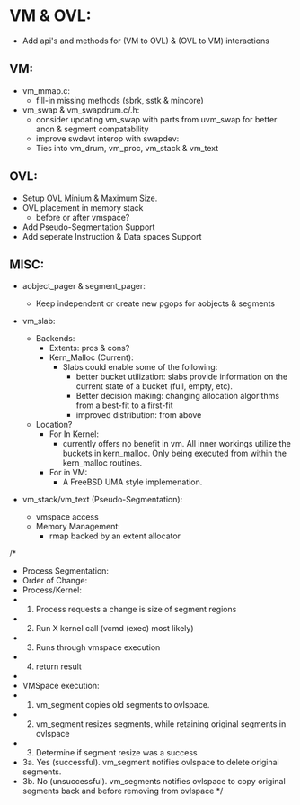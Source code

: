 # VM & OVL:
- Add api's and methods for (VM to OVL) & (OVL to VM) interactions

## VM:
- vm_mmap.c:
	- fill-in missing methods (sbrk, sstk & mincore)
- vm_swap & vm_swapdrum.c/.h:
	- consider updating vm_swap with parts from uvm_swap for better anon & segment compatability
	- improve swdevt interop with swapdev:
	- Ties into vm_drum, vm_proc, vm_stack & vm_text
	
## OVL:
- Setup OVL Minium & Maximum Size.
- OVL placement in memory stack
	- before or after vmspace?
- Add Pseudo-Segmentation Support
- Add seperate Instruction & Data spaces Support


## MISC:
- aobject_pager & segment_pager:
	- Keep independent or create new pgops for aobjects & segments
	
- vm_slab:
	- Backends:
		- Extents: pros & cons?
		- Kern_Malloc (Current):
			- Slabs could enable some of the following:
				- better bucket utilization: slabs provide information on the current
				state of a bucket (full, empty, etc). 
				- Better decision making: changing allocation algorithms from a best-fit to a first-fit
				- improved distribution: from above
	- Location?
		- For In Kernel:
			- currently offers no benefit in vm. All inner workings utilize the buckets in kern_malloc.
			Only being executed from within the kern_malloc routines. 
		- For in VM:
			- A FreeBSD UMA style implemenation.
		
- vm_stack/vm_text (Pseudo-Segmentation):
	- vmspace access
	- Memory Management:
		- rmap backed by an extent allocator
		
/*
 * Process Segmentation:
 * Order of Change:
 * Process/Kernel:
 * 1. Process requests a change is size of segment regions
 * 2. Run X kernel call (vcmd (exec) most likely)
 * 3. Runs through vmspace execution
 * 4. return result
 *
 * VMSpace execution:
 * 1. vm_segment copies old segments to ovlspace.
 * 2. vm_segment resizes segments, while retaining original segments in ovlspace
 * 3. Determine if segment resize was a success
 * 3a. Yes (successful). vm_segment notifies ovlspace to delete original segments.
 * 3b. No (unsuccessful). vm_segments notifies ovlspace to copy original segments back and before removing from ovlspace
 */